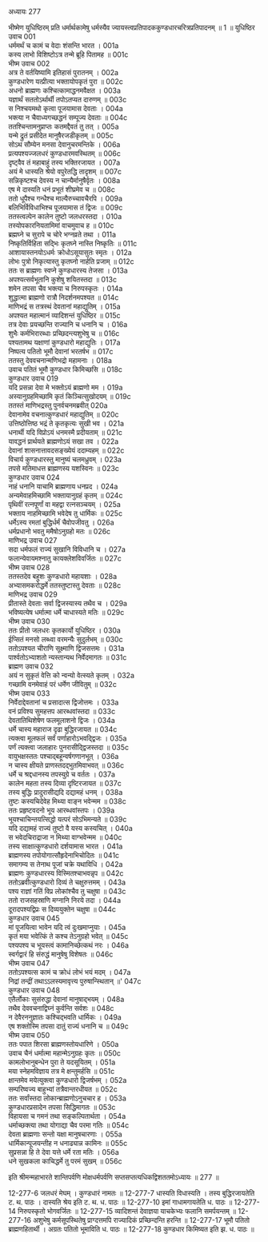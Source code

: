 अध्यायः 277

भीष्मेण युधिष्ठिरम् प्रति धर्मार्थकामेषु धर्मस्यैव ज्यायस्त्वप्रतिपादककुण्डधारचरित्रप्रतिपादनम् ॥ 1 ॥
युधिष्ठिर उवाच 	001  
धर्ममर्थं च कामं च वेदाः शंसन्ति भारत ।	001a  
कस्य लाभो विशिष्टोऽत्र तन्मे ब्रूहि पितामह ॥	001c  
भीष्म उवाच 	002  
अत्र ते वर्तयिष्यामि इतिहासं पुरातनम् ।	002a  
कुण्डधारेण यत्प्रीत्या भक्तायोपकृतं पुरा ॥	002c  
अधनो ब्राह्मणः कश्चित्कामाद्धनमवैक्षत ।	003a  
यज्ञार्थं सततोऽर्थार्थी तपोऽतप्यत दारुणम् ॥	003c  
स निश्चयमथो कृत्वा पूजयामास देवताः ।	004a  
भक्त्या न चैवाध्यगच्छद्धनं सम्पूज्य देवताः ॥	004c  
ततश्चिन्तामनुप्राप्तः कतमद्दैवतं तु तत् ।	005a  
यन्मे द्रुतं प्रसीदेत मानुषैरजडीकृतम् ॥	005c  
सोऽथ सौम्येन मनसा देवानुचरमन्तिके ।	006a  
प्रत्यपश्यज्जलधरं कुण्डधारमवस्थितम् ॥	006c  
दृष्ट्वैव तं महाबाहुं तस्य भक्तिरजायत ।	007a  
अयं मे धास्यति श्रेयो वपुरेतद्धि तादृशम् ॥	007c  
सन्निकृष्टश्च देवस्य न चान्यैर्मानुषैर्वृतः ।	008a  
एष मे दास्यति धनं प्रभूतं शीघ्रमेव च ॥	008c  
ततो धूपैश्च गन्धैश्च माल्यैरुच्चावचैरपि ।	009a  
बलिभिर्विविधाभिश्च पूजयामास तं द्विजः ॥	009c  
ततस्त्वल्पेन कालेन तुष्टो जलधरस्तदा ।	010a  
तस्योपकारनियतामिमां वाचमुवाच ह ॥	010c  
ब्रह्मघ्ने च सुरापे च चोरे भग्नव्रते तथा ।	011a  
निष्कृतिर्विहिता सद्भिः कृतघ्ने नास्ति निष्कृतिः ॥	011c  
आशायास्तनयोऽधर्मः क्रोधोऽसूयासुतः स्मृतः ।	012a  
लोभः पुत्रो निकृत्यास्तु कृतघ्नो नार्हति प्रजाम् ॥	012c  
ततः स ब्राह्मणः स्वप्ने कुण्डधारस्य तेजसा ।	013a  
अपश्यत्सर्वभूतानि कुशेषु शयितस्तदा ॥	013c  
शमेन तपसा चैव भक्त्या च निरुपस्कृतः ।	014a  
शुद्धात्मा ब्राह्मणो रात्रौ निदर्शनमपश्यत ॥	014c  
माणिभद्रं स तत्रस्थं देवतानां महाद्युतिम् ।	015a  
अपश्यत महात्मानं व्यादिशन्तं युधिष्ठिर ॥	015c  
तत्र देवाः प्रयच्छन्ति राज्यानि च धनानि च ।	016a  
शुभैः कर्मभिरारब्धाः प्रच्छिदन्त्यशुभेषु च ॥	016c  
पश्यतामथ यक्षाणां कुण्डधारो महाद्युतिः ।	017a  
निष्पत्य पतितो भूमौ देवानां भरतर्षभ ॥	017c  
ततस्तु देववचनान्मणिभद्रो महामनाः ।	018a  
उवाच पतितं भूमौ कुण्डधार किमिच्छसि ॥	018c  
कुण्डधार उवाच 	019  
यदि प्रसन्ना देवा मे भक्तोऽयं ब्राह्मणो मम ।	019a  
अस्यानुग्रहमिच्छामि कृतं किञ्चित्सुखोदयम् ॥	019c  
ततस्तं माणिभद्रस्तु पुनर्वचनमब्रवीत्	020a  
देवानामेव वचनात्कुण्डधारं महाद्युतिम् ॥	020c  
उत्तिष्ठोत्तिष्ठ भद्रं ते कृतकृत्यः सुखी भव ।	021a  
धनार्थी यदि विप्रोऽयं धनमस्मै प्रदीयताम् ॥	021c  
यावद्धनं प्रार्थयते ब्राह्मणोऽयं सखा तव ।	022a  
देवानां शासनात्तावदसङ्ख्येयं ददाम्यहम् ॥	022c  
विचार्य कुण्डधारस्तु मानुष्यं चलमध्रुवम् ।	023a  
तपसे मतिमाधत्त ब्राह्मणस्य यशस्विनः ॥	023c  
कुण्डधार उवाच 	024  
नाहं धनानि याचामि ब्राह्मणाय धनप्रद ।	024a  
अन्यमेवाहमिच्छामि भक्तायानुग्रहं कृतम् ॥	024c  
पृथिवीं रत्नपूर्णां वा महद्वा रत्नसञ्चयम् ।	025a  
भक्ताय नाहमिच्छामि भवेदेष तु धार्मिकः ॥	025c  
धर्मेऽस्य रमतां बुद्धिर्धर्मं चैवोपजीवतु ।	026a  
धर्मप्रधानो भवतु ममैषोऽनुग्रहो मतः ॥	026c  
माणिभद्र उवाच 	027  
सदा धर्मफलं राज्यं सुखानि विविधानि च ।	027a  
फलान्येवायमश्नातु कायक्लेशविवर्जितः ॥	027c  
भीष्म उवाच 	028  
ततस्तदेव बहुशः कुण्डधारो महायशाः ।	028a  
अभ्यासमकरोद्धर्मे ततस्तुष्टास्तु देवताः ॥	028c  
माणिभद्र उवाच 	029  
प्रीतास्ते देवताः सर्वा द्विजस्यास्य तथैव च ।	029a  
भविष्यत्येष धर्मात्मा धर्मे चाधास्यते मतिः ॥	029c  
भीष्म उवाच 	030  
ततः प्रीतो जलधरः कृतकार्यो युधिष्ठिर ।	030a  
ईप्सितं मनसो लब्ध्वा वरमन्यैः सुदुर्लभम् ॥	030c  
ततोऽपश्यत चीराणि सूक्ष्माणि द्विजसत्तमः ।	031a  
पार्श्वतोऽभ्याशतो न्यस्तान्यथ निर्वेदमागतः ॥	031c  
ब्राह्मण उवाच 	032  
अयं न सुकृतं वेत्ति को न्वन्यो वेत्स्यते कृतम् ।	032a  
गच्छामि वनमेवाहं परं धर्मेण जीवितुम् ॥	032c  
भीष्म उवाच 	033  
निर्वेदाद्देवतानां च प्रसादात्स द्विजोत्तमः ।	033a  
वनं प्रविश्य सुमहत्तप आरब्धवांस्तदा ॥	033c  
देवतातिथिशेषेण फलमूलाशनो द्विजः ।	034a  
धर्मे चास्य महाराज दृढा बुद्धिरजायत ॥	034c  
त्यक्त्वा मूलफलं सर्वं पर्णाहारोऽभवद्द्विजः ।	035a  
पर्णं त्यक्त्वा जलाहारः पुनरासीद्द्विजस्तदा ॥	035c  
वायुभक्षस्ततः पश्चाद्बहून्वर्षगणानभूत् ।	036a  
न चास्य क्षीयते प्राणस्तदद्भुतमिवाभवत् ॥	036c  
धर्मे च श्रद्दधानस्य तपस्युग्रे च वर्ततः ।	037a  
कालेन महता तस्य दिव्या दृष्टिरजायत ॥	037c  
तस्य बुद्धिः प्रादुरासीद्यदि दद्यामहं धनम् ।	038a  
तुष्टः कस्यचिदेवेह मिथ्या वाङ्न भवेन्मम ॥	038c  
ततः प्रहृष्टवदनो भूय आरब्धवांस्तपः ।	039a  
भूयश्चाचिन्तयत्सिद्धो यत्परं सोऽभिमन्यते ॥	039c  
यदि दद्यामहं राज्यं तुष्टो वै यस्य कस्यचित् ।	040a  
स भवेदचिराद्राजा न मिथ्या वाग्भवेन्मम ॥	040c  
तस्य साक्षात्कुण्डधारो दर्शयामास भारत ।	041a  
ब्राह्मणस्य तपोयोगात्सौहृदेनाभिचोदितः ॥	041c  
समागम्य स तेनाथ पूजां चक्रे यथाविधि ।	042a  
ब्राह्मणः कुण्डधारस्य विस्मितश्चाभवन्नृप ॥	042c  
ततोऽब्रवीत्कुण्डधारो दिव्यं ते चक्षुरुत्तमम् ।	043a  
पश्य राज्ञां गतिं विप्र लोकांश्चैव तु चक्षुषा ॥	043c  
ततो राजसहस्राणि मग्नानि निरये तदा ।	044a  
दूरादपश्यद्विप्रः स दिव्ययुक्तेन चक्षुषा ॥	044c  
कुण्डधार उवाच 	045  
मां पूजयित्वा भावेन यदि त्वं दुःखमाप्नुयाः ।	045a  
कृतं मया भवेत्किं ते कश्च तेऽनुग्रहो भवेत् ॥	045c  
पश्यपश्य च भूयस्त्वं कामानिच्छेत्कथं नरः ।	046a  
स्वर्गद्वारं हि संरुद्धं मानुषेषु विशेषतः ॥	046c  
भीष्म उवाच 	047  
ततोऽपश्यत्स कामं च क्रोधं लोभं भयं मदम् ।	047a  
निद्रां तन्द्रीं तथाऽऽलस्यमावृत्त्य पुरुषान्स्थितान् ॥\'	047c  
कुण्डधार उवाच 	048  
एतैर्लोकाः सुसंरुद्धा देवानां मानुषाद्भयम् ।	048a  
तथैव देववचनाद्विघ्नं कुर्वन्ति सर्वशः ॥	048c  
न देवैरननुज्ञातः कश्चिद्भवति धार्मिकः ।	049a  
एष शक्तोस्मि तपसा दातुं राज्यं धनानि च ॥	049c  
भीष्म उवाच 	050  
ततः पपात शिरसा ब्राह्मणस्तोयधारिणे ।	050a  
उवाच चैनं धर्मात्मा महान्मेऽनुग्रहः कृतः ॥	050c  
कामलोभानुबन्धेन पुरा ते यदसूयितम् ।	051a  
मया स्नेहमविज्ञाय तत्र मे क्षन्तुमर्हसि ॥	051c  
क्षान्तमेव मयेत्युक्त्वा कुण्डधारो द्विजर्षभम् ।	052a  
सम्परिष्वज्य बाहुभ्यां तत्रैवान्तरधीयत ॥	052c  
ततः सर्वांस्तदा लोकान्ब्राह्मणोऽनुचचार ह ।	053a  
कुण्डधारप्रसादेन तपसा सिद्धिमागतः ॥	053c  
विहायसा च गमनं तथा सङ्कल्पितार्थता ।	054a  
धर्माच्छक्त्या तथा योगाद्या चैव परमा गतिः ॥	054c  
देवता ब्राह्मणाः सन्तो यक्षा मानुषचारणाः ।	055a  
धार्मिकान्पूजयन्तीह न धनाढ्यान्न कामिनः ॥	055c  
सुप्रसन्ना हि ते देवा यत्ते धर्मे रता मतिः ।	056a  
धने सुखकला काचिद्धर्मे तु परमं सुखम् ॥ 	056c  

इति श्रीमन्महाभारते शान्तिपर्वणि मोक्षधर्मपर्वणि सप्तसप्तत्यधिकद्विशततमोऽध्यायः ॥ 277 ॥

12-277-6 जलधरं मेघम् । कुण्डधारं नामतः ॥ 12-277-7 धास्यति विधास्यति । तस्य बुद्धिरजायतेति ट. थ. पाठः । दास्यति श्रेय इति ट. थ. ध. पाठः ॥ 12-277-10 इमां गाधामगायतेति ध. पाठः ॥ 12-277-14 निरुपस्कृतो भोगवर्जितः ॥ 12-277-15 व्यादिशन्तं देवाज्ञया याचकेभ्यः फलानि समर्पयन्तम् ॥ 12-277-16 अशुभेषु कर्मसूपस्थितेषु प्राग्दत्तमपि राज्यादिकं प्रच्छिन्दन्ति हरन्ति ॥ 12-277-17 भूमौ पतितो ब्राह्मणहितार्थी । अग्रतः पतितो भूमाविति ध. पाठः ॥ 12-277-18 कुण्डधार किमिष्यत इति झ. ध. पाठः ॥
